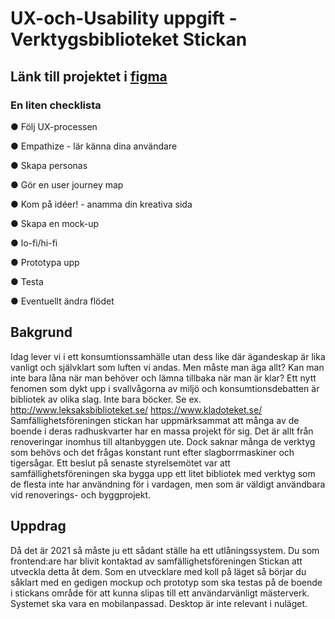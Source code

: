 # UX-och-Usability uppgift - Verktygsbiblioteket Stickan

## Länk till projektet i [figma](https://www.figma.com/file/huXYCiT7sGVWLpCZK67IZv/Verktygs-H%C3%A5lan?fuid=885107786523491987) 

### En liten checklista

● Följ UX-processen

● Empathize - lär känna dina användare

● Skapa personas

● Gör en user journey map

● Kom på idéer! - anamma din kreativa sida

● Skapa en mock-up

● lo-fi/hi-fi

● Prototypa upp

● Testa

● Eventuellt ändra flödet



## Bakgrund
Idag lever vi i ett konsumtionssamhälle utan dess like där ägandeskap är lika vanligt och
självklart som luften vi andas. Men måste man äga allt? Kan man inte bara låna när man
behöver och lämna tillbaka när man är klar?
Ett nytt fenomen som dykt upp i svallvågorna av miljö och konsumtionsdebatten är bibliotek
av olika slag. Inte bara böcker. Se ex.
http://www.leksaksbiblioteket.se/
https://www.kladoteket.se/
Samfällighetsföreningen stickan har uppmärksammat att många av de boende i deras
radhuskvarter har en massa projekt för sig. Det är allt från renoveringar inomhus till
altanbyggen ute. Dock saknar många de verktyg som behövs och det frågas konstant runt
efter slagborrmaskiner och tigersågar. Ett beslut på senaste styrelsemötet var att
samfällighetsföreningen ska bygga upp ett litet bibliotek med verktyg som de flesta inte har
användning för i vardagen, men som är väldigt användbara vid renoverings- och
byggprojekt.
## Uppdrag
Då det är 2021 så måste ju ett sådant ställe ha ett utlåningssystem. Du som frontend:are
har blivit kontaktad av samfällighetsföreningen Stickan att utveckla detta åt dem. Som en
utvecklare med koll på läget så börjar du såklart med en gedigen mockup och prototyp som
ska testas på de boende i stickans område för att kunna slipas till ett användarvänligt
mästerverk.
Systemet ska vara en mobilanpassad. Desktop är inte relevant i nuläget.
